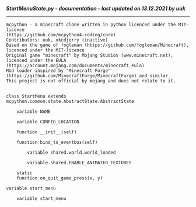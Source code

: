 ***StartMenuState.py - documentation - last updated on 13.12.2021 by uuk***
___

    mcpython - a minecraft clone written in python licenced under the MIT-licence 
    (https://github.com/mcpython4-coding/core)
    Contributors: uuk, xkcdjerry (inactive)
    Based on the game of fogleman (https://github.com/fogleman/Minecraft), licenced under the MIT-licence
    Original game "minecraft" by Mojang Studios (www.minecraft.net), licenced under the EULA
    (https://account.mojang.com/documents/minecraft_eula)
    Mod loader inspired by "Minecraft Forge" (https://github.com/MinecraftForge/MinecraftForge) and similar
    This project is not official by mojang and does not relate to it.


    class StartMenu extends mcpython.common.state.AbstractState.AbstractState

        variable NAME

        variable CONFIG_LOCATION

        function __init__(self)

        function bind_to_eventbus(self)

            variable shared.world.world_loaded

            variable shared.ENABLE_ANIMATED_TEXTURES

        static
        function on_quit_game_press(x, y)

    variable start_menu

        variable start_menu